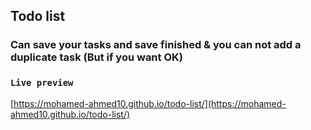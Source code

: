 ## Todo list

### Can save your tasks and save finished & you can not add a duplicate task (But if you want OK) 

### `Live preview`
[https://mohamed-ahmed10.github.io/todo-list/](https://mohamed-ahmed10.github.io/todo-list/)